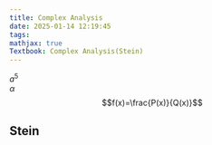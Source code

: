 ```yaml
---
title: Complex Analysis
date: 2025-01-14 12:19:45
tags:
mathjax: true
Textbook: Complex Analysis(Stein)
---
```



$a^{5}$  
$\alpha$  
$$f(x)=\frac{P(x)}{Q(x)}$$

## Stein
